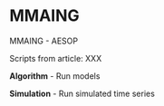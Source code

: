 # MMAING
MMAING - AESOP

Scripts  from article: XXX

**Algorithm** - Run models

**Simulation** - Run simulated time series


